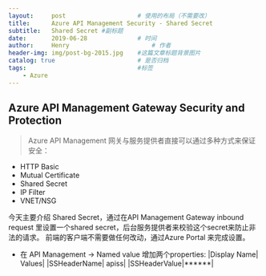 ```yaml
---
layout:     post   				    # 使用的布局（不需要改）
title:      Azure API Management Security - Shared Secret 				# 标题 
subtitle:   Shared Secret #副标题
date:       2019-06-28 				# 时间
author:     Henry 						# 作者
header-img: img/post-bg-2015.jpg 	#这篇文章标题背景图片
catalog: true 						# 是否归档
tags:								#标签
    - Azure
---
```


## Azure API Management Gateway Security and Protection
>Azure API Management 网关与服务提供者直接可以通过多种方式来保证安全：
  - HTTP Basic
  - Mutual Certificate
  - Shared Secret
  - IP Filter
  - VNET/NSG

今天主要介绍 Shared Secret，通过在API Management Gateway inbound request 里设置一个shared secret，后台服务提供者来校验这个secret来防止非法的请求。 前端的客户端不需要做任何改动，通过Azure Portal 来完成设置。
  - 在 API Management -> Named value 增加两个properties: 
  |Display Name| Values|
  |SSHeaderName| apiss|
  |SSHeaderValue|******|


